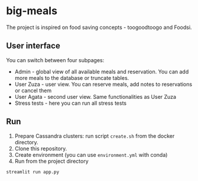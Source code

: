 # big-meals
The project is inspired on food saving concepts - toogoodtoogo and Foodsi.

## User interface
You can switch between four subpages:
* Admin - global view of all available meals and reservation. You can add more meals to the database or truncate tables.
* User Zuza - user view. You can reserve meals, add notes to reservations or cancel them
* User Agata - second user view. Same functionalities as User Zuza
* Stress tests - here you can run all stress tests

## Run
1. Prepare Cassandra clusters: run script `create.sh` from the docker directory.
2. Clone this repository.
3. Create environment (you can use `environment.yml` with conda)
4. Run from the project directory
```bash
streamlit run app.py
```
